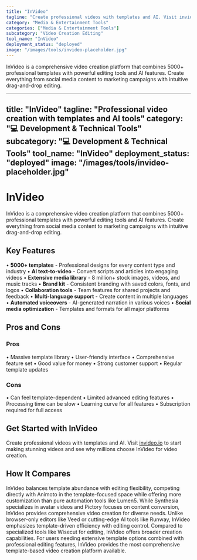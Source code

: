 ```yaml
---
title: "InVideo"
tagline: "Create professional videos with templates and AI. Visit invideo.io to start m..."
category: "Media & Entertainment Tools"
categories: ["Media & Entertainment Tools"]
subcategory: "Video Creation Editing"
tool_name: "InVideo"
deployment_status: "deployed"
image: "/images/tools/invideo-placeholder.jpg"
---
```

InVideo is a comprehensive video creation platform that combines 5000+ professional templates with powerful editing tools and AI features. Create everything from social media content to marketing campaigns with intuitive drag-and-drop editing.

---
title: "InVideo"
tagline: "Professional video creation with templates and AI tools"
category: "💻 Development & Technical Tools"
subcategory: "💻 Development & Technical Tools"
tool_name: "InVideo"
deployment_status: "deployed"
image: "/images/tools/invideo-placeholder.jpg"
---

# InVideo

InVideo is a comprehensive video creation platform that combines 5000+ professional templates with powerful editing tools and AI features. Create everything from social media content to marketing campaigns with intuitive drag-and-drop editing.

## Key Features

• **5000+ templates** - Professional designs for every content type and industry
• **AI text-to-video** - Convert scripts and articles into engaging videos
• **Extensive media library** - 8 million+ stock images, videos, and music tracks
• **Brand kit** - Consistent branding with saved colors, fonts, and logos
• **Collaboration tools** - Team features for shared projects and feedback
• **Multi-language support** - Create content in multiple languages
• **Automated voiceovers** - AI-generated narration in various voices
• **Social media optimization** - Templates and formats for all major platforms

## Pros and Cons

### Pros
• Massive template library
• User-friendly interface
• Comprehensive feature set
• Good value for money
• Strong customer support
• Regular template updates

### Cons
• Can feel template-dependent
• Limited advanced editing features
• Processing time can be slow
• Learning curve for all features
• Subscription required for full access

## Get Started with InVideo

Create professional videos with templates and AI. Visit [invideo.io](https://invideo.io) to start making stunning videos and see why millions choose InVideo for video creation.

## How It Compares

InVideo balances template abundance with editing flexibility, competing directly with Animoto in the template-focused space while offering more customization than pure automation tools like Lumen5. While Synthesia specializes in avatar videos and Pictory focuses on content conversion, InVideo provides comprehensive video creation for diverse needs. Unlike browser-only editors like Veed or cutting-edge AI tools like Runway, InVideo emphasizes template-driven efficiency with editing control. Compared to specialized tools like Wisecut for editing, InVideo offers broader creation capabilities. For users needing extensive template options combined with professional editing features, InVideo provides the most comprehensive template-based video creation platform available.